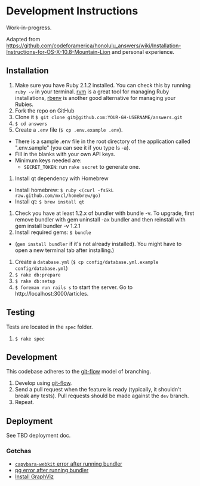 # Development Instructions
 
 Work-in-progress.
 
 Adapted from https://github.com/codeforamerica/honolulu_answers/wiki/Installation-Instructions-for-OS-X-10.8-Mountain-Lion and personal experience.

## Installation

1. Make sure you have Ruby 2.1.2 installed. You can check this by running `ruby -v` in your terminal. [rvm](https://rvm.io/) is a great tool for managing Ruby installations, [rbenv](https://github.com/sstephenson/rbenv) is another good alternative for managing your Rubies.
1. Fork the repo on GitHub
1. Clone it `$ git clone git@github.com:YOUR-GH-USERNAME/answers.git`
1. `$ cd answers`
1. Create a `.env` file (`$ cp .env.example .env`). 
  - There is a sample .env file in the root directory of the application called ".env.sample" (you can see it if you type ls -a).
  - Fill in the blanks with your own API keys. 
  - Minimum keys needed are:
    - `SECRET_TOKEN`: run `rake secret` to generate one.
1. Install qt dependency with Homebrew
  - Install homebrew: `$ ruby <(curl -fsSkL raw.github.com/mxcl/homebrew/go)`
  - Install qt: `$ brew install qt`
1. Check you have at least 1.2.x of bundler with bundle -v. To upgrade, first remove bundler with gem uninstall -ax bundler and then reinstall with gem install bundler -v 1.2.1
1. Install required gems: `$ bundle`
  - (`gem install bundler` if it's not already installed). You might have to open a new terminal tab after installing.)
1. Create a `database.yml` (`$ cp config/database.yml.example config/database.yml`)
1. `$ rake db:prepare`
1. `$ rake db:setup`
1. `$ foreman run rails s` to start the server. Go to http://localhost:3000/articles.

## Testing

Tests are located in the `spec` folder.

1. `$ rake spec`


## Development

This codebase adheres to the [git-flow](http://nvie.com/posts/a-successful-git-branching-model/) model of branching.

1. Develop using [git-flow](http://nvie.com/posts/a-successful-git-branching-model/).
2. Send a pull request when the feature is ready (typically, it shouldn't break any tests). Pull requests should be made against the `dev` branch.
3. Repeat.

## Deployment

See TBD deployment doc.

### Gotchas

- [`capybara-webkit` error after running bundler](https://github.com/18F/answers_take1/issues/11)
- [pg error after running bundler](https://github.com/18F/answers_take1/issues/12)
- [Install GraphViz](https://github.com/18F/answers_take1/issues/13)

